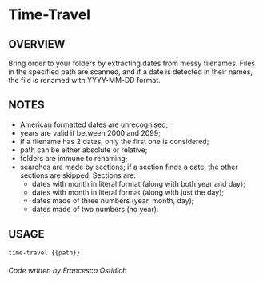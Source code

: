 # Time-Travel

## OVERVIEW
Bring order to your folders by extracting dates from messy filenames.
Files in the specified path are scanned, and if a date is detected in their names, the file is renamed with YYYY-MM-DD format.

## NOTES
- American formatted dates are unrecognised;
- years are valid if between 2000 and 2099;
- if a filename has 2 dates, only the first one is considered;
- path can be either absolute or relative;
- folders are immune to renaming;
- searches are made by sections; if a section finds a date, the other sections are skipped. Sections are:
    - dates with month in literal format (along with both year and day);
    - dates with month in literal format (along with just the day);
    - dates made of three numbers (year, month, day);
    - dates made of two numbers (no year).

## USAGE

```bash
time-travel {{path}}
```

###### Code written by Francesco Ostidich
